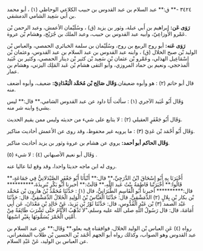 ٣٤٢٤ -** ق:** عبد السلام بن عبد القدوس بن حبيب الكلاعي الوحاظي (١) ، أبو محمد بن أَبي سَعِيد الشامي الدمشقي.

**رَوَى عَن:** إبراهيم بن أَبي عبلة، وثور بن يزيد (ق) ، وسُلَيْمان الأعمش، وعبد الرحمن بْن عَمْرو الأَوزاعِيّ، وأبيه عبد القدوس بن حبيب، وعبد الملك بن جُرَيْج، وهشام بْن عروة.

**رَوَى عَنه:** أبو روح الربيع بن روح، وسُلَيْمان بن سلمة الخبائري الحمصي، والعباس بْن الوليد بْن صبح الخلال (ق) ، وابنه عبد القدوس بن عبد السلام بن عبد القدوس، وعثمان بْن إِسْمَاعِيل الهذلي، وعَمْرو بْن عثمان بْن سَعِيد بْن كثير بْن دينار الحمصي، وكثير بن عُبَيد المذحجي، ونعيم بن حماد المروزي، وأبو التقى هشام بْن عَبد المَلِك اليزني، وهشام بن عمار.

قال أبو حاتم (٢) : هو وأبوه ضعيفان.**وَقَال صَالِح بْن مُحَمَّد الْبَغْدَادِيّ:** ضعيف، وأبوه أضعف منه.

وَقَال أَبُو عُبَيد الآجري (١) : سألت أَبَا داود عن عبد القدوس الشامي،** قال:** ليس بشيءٍ وابنه شر منه.

وَقَال أَبُو جَعْفَرٍ العقيلي (٢) : لا يتابع على شيء من حديثه وليس ممن يقيم الحديث.

وَقَال أَبُو أَحْمَد بْن عَدِيّ (٣) : ما يرويه غير محفوظ، وقد روى عن الأعمش أحاديث مناكير.

**وَقَال الحاكم أبو أحمد:** يروي عن هشام بن عروة وثور بن يزيد أحاديث مناكير.

وَقَال أبو نعيم الأصبهاني (٤) : لا شيء (٥) .

روى له ابن ماجه حديثا واحدا، وقد وقع لنا عاليا عنه.

أَخْبَرَنَا بِهِ أَبُو إِسْحَاقَ ابْنُ الدَّرَجِيِّ،** قال:** أَنْبَأَنَا أَبُو جَعْفَرٍ الصَّيْدَلانِيُّ فِي جَمَاعَةٍ،** قَالُوا:** أَخْبَرَتْنا فَاطِمَةُ بِنْتُ عَبد اللَّهِ،** قَالَتْ:** أخبرنا أَبُو بَكْرِ بْنرِيذَةَ،********** قال:********** أخبرنا أَبُو الْقَاسِمِ الطَّبَرَانِيُّ، قال (١) : حَدَّثَنَا مُحَمَّدُ بْنُ هارون بْن مُحَمَّد بْن بكار بْنِ بِلالٍ (٢) الدِّمَشْقِيُّ، قال: حَدَّثَنَا الْعَبَّاسُ بْنُ الْوَلِيدِ الْخَلالُ الدِّمَشْقِيُّ، قال: حَدَّثَنَا عَبْد الصمد (٣) بْن عَبْدِ الْقُدُّوسِ، قال: حَدَّثَنَا ثَوْرُ بْنِ يَزِيدَ، عَنْ خَالِدِ بْنِ مَعْدَانَ، عَن أَبِي أُمَامَةَ، قال: قال رَسُولُ اللَّهِ صلى الله عليه وسلم،"لا تَذْهَبُ الأَيَّامُ حَتَّى تَشْرَبَ طَائِفَةٌ مِنْ أُمَّتِي الْخَمْرَ يُسَمُّونَهَا بِغَيْرِ اسْمِهَا.

رواه (٤) عَنِ العباس بْن الوليد الخلال، فوافقناه فيه بعلو،** وَقَال:** عن عبد السلام بن عبد القدوس وهو الصواب، وكذلك رواه أبو الجهم أَحْمَد بْن الحسين بْن طلاب المشغراني، عن العباس بن الوليد، عَنْ عَبْدِ السلام.